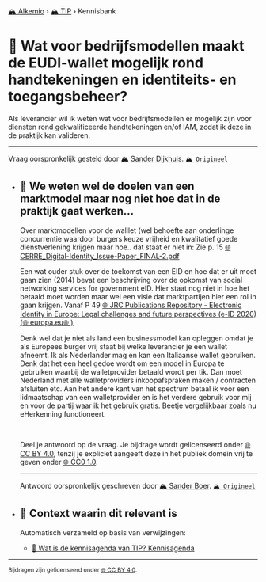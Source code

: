 [🏔️ Alkemio](https://welcome.alkem.io/) › [🏔️ TIP](https://alkem.io/tip/dashboard) › Kennisbank
# 📄 Wat voor bedrijfsmodellen maakt de EUDI-wallet mogelijk rond handtekeningen en identiteits- en toegangsbeheer?
Als leverancier wil ik weten wat voor bedrijfsmodellen er mogelijk zijn voor diensten rond gekwalificeerde handtekeningen en/of IAM, zodat ik deze in de praktijk kan valideren.
***
 Vraag oorspronkelijk gesteld door [🏔️ Sander Dijkhuis](https://alkem.io/user/sander-dijkhuis-3912). [`🏔️ Origineel`](https://alkem.io/tip/collaboration/watvoorbedrijfsmod-6803)

- ## <a id="wewetenweldedoel-6141"></a> 📌 We weten wel de doelen van een marktmodel maar nog niet hoe dat in de praktijk gaat werken...
  Over marktmodellen voor de walllet (wel behoefte aan onderlinge concurrentie waardoor burgers keuze vrijheid en kwalitatief goede dienstverlening krijgen maar hoe.. dat staat er niet in: Zie p. 15 [🌐 CERRE\_Digital-Identity\_Issue-Paper\_FINAL-2.pdf](https://cerre.eu/wp-content/uploads/2022/10/CERRE_Digital-Identity_Issue-Paper_FINAL-2.pdf)
  
  Een wat ouder stuk over de toekomst van een EID en hoe dat er uit moet gaan zien (2014) bevat een beschrijving over de opkomst van social networking services for government eID. Hier staat nog niet in hoe het betaald moet worden maar wel een visie dat marktpartijen hier een rol in gaan krijgen. Vanaf P 49 [🌐 JRC Publications Repository - Electronic Identity in Europe: Legal challenges and future perspectives (e-ID 2020) (](https://publications.jrc.ec.europa.eu/repository/handle/JRC78200)[🌐 europa.eu](http://europa.eu)[🌐 )](https://publications.jrc.ec.europa.eu/repository/handle/JRC78200)
  
  Denk wel dat je niet als land een businessmodel kan opleggen omdat je als Europees burger vrij staat bij welke leverancier je een wallet afneemt. Ik als Nederlander mag en kan een Italiaanse wallet gebruiken. Denk dat het een heel gedoe wordt om een model in Europa te gebruiken waarbij de walletprovider betaald wordt per tik. Dan moet Nederland met alle walletproviders inkoopafspraken maken / contracten afsluiten etc. Aan het andere kant van het spectrum betaal ik voor een lidmaatschap van een walletprovider en is het verdere gebruik voor mij en voor de partij waar ik het gebruik gratis. Beetje vergelijkbaar zoals nu eHerkenning functioneert.
  
  <br>
  
  Deel je antwoord op de vraag. Je bijdrage wordt gelicenseerd onder [🌐 CC BY 4.0](https://creativecommons.org/licenses/by/4.0/deed.nl), tenzij je expliciet aangeeft deze in het publiek domein vrij te geven onder [🌐 CC0 1.0](https://creativecommons.org/publicdomain/zero/1.0/deed.nl).

  ***
  Antwoord oorspronkelijk geschreven door [🏔️ Sander Boer](https://alkem.io/tip/collaboration/watvoorbedrijfsmod-6803/posts/wewetenweldedoel-6141). [`🏔️ Origineel`](https://alkem.io/tip/collaboration/watvoorbedrijfsmod-6803/posts/wewetenweldedoel-6141)

- ## 📌 Context waarin dit relevant is
  Automatisch verzameld op basis van verwijzingen:
  - [📌 Wat is de kennisagenda van TIP? Kennisagenda](watisdekennisagen-9941.md#kennisagenda-5711)
* * *
<small>Bijdragen zijn gelicenseerd onder [🌐 CC BY 4.0](https://creativecommons.org/licenses/by/4.0/deed.nl).</small>
